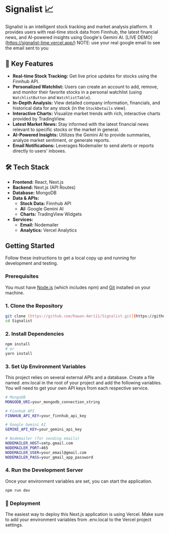 # Signalist 📈

Signalist is an intelligent stock tracking and market analysis platform. It provides users with real-time stock data from Finnhub, the latest financial news, and AI-powered insights using Google's Gemini AI.
[LIVE DEMO] (https://signalist-lime.vercel.app/)
NOTE: use your real google email to see the email sent to you

## 🚀 Key Features

* **Real-time Stock Tracking:** Get live price updates for stocks using the Finnhub API.
* **Personalized Watchlist:** Users can create an account to add, remove, and monitor their favorite stocks in a personal watchlist (using `WatchlistButton` and `WatchlistTable`).
* **In-Depth Analysis:** View detailed company information, financials, and historical data for any stock (in the `StockDetails` view).
* **Interactive Charts:** Visualize market trends with rich, interactive charts provided by TradingView.
* **Latest Market News:** Stay informed with the latest financial news relevant to specific stocks or the market in general.
* **AI-Powered Insights:** Utilizes the Gemini AI to provide summaries, analyze market sentiment, or generate reports.
* **Email Notifications:** Leverages Nodemailer to send alerts or reports directly to users' inboxes.

## 🛠️ Tech Stack

* **Frontend:** React, Next.js
* **Backend:** Next.js (API Routes)
* **Database:** MongoDB
* **Data & APIs:**
    * **Stock Data:** Finnhub API
    * **AI:** Google Gemini AI
    * **Charts:** TradingView Widgets
* **Services:**
    * **Email:** Nodemailer
    * **Analytics:** Vercel Analytics

## Getting Started

Follow these instructions to get a local copy up and running for development and testing.

### Prerequisites

You must have [Node.js](https://nodejs.org/) (which includes npm) and [Git](https://git-scm.com/) installed on your machine.

### 1. Clone the Repository

```bash
git clone [https://github.com/Rawan-Amr111/Signalist.git](https://github.com/Rawan-Amr111/Signalist.git)
cd Signalist
```
### 2. Install Dependencies
```bash
npm install
# or
yarn install
```

### 3. Set Up Environment Variables
This project relies on several external APIs and a database.
Create a file named .env.local in the root of your project and add the following variables. You will need to get your own API keys from each respective service.
```bash
# MongoDB
MONGODB_URI=your_mongodb_connection_string

# Finnhub API
FINNHUB_API_KEY=your_finnhub_api_key

# Google Gemini AI
GEMINI_API_KEY=your_gemini_api_key

# Nodemailer (for sending emails)
NODEMAILER_HOST=smtp.gmail.com
NODEMAILER_PORT=465
NODEMAILER_USER=your_email@gmail.com
NODEMAILER_PASS=your_gmail_app_password
```
### 4. Run the Development Server
Once your environment variables are set, you can start the application.

```bash
npm run dev
```
### 🚀 Deployment
The easiest way to deploy this Next.js application is using Vercel.
Make sure to add your environment variables from .env.local to the Vercel project settings.
